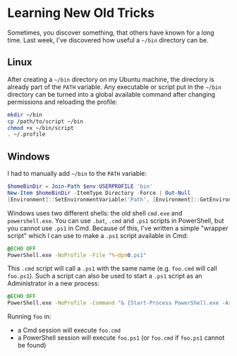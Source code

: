 # Learning New Old Tricks

Sometimes, you discover something, that others have known for a long time. Last
week, I've discovered how useful a `~/bin` directory can be.

## Linux

After creating a `~/bin` directory on my Ubuntu machine, the directory is
already part of the `PATH` variable. Any executable or script put in the
`~/bin` directory can be turned into a global available command after changing
permissions and reloading the profile:

``` bash
mkdir ~/bin
cp /path/to/script ~/bin
chmod +x ~/bin/script
. ~/.profile
```

## Windows

I had to manually add `~/bin` to the `PATH` variable:

``` powershell
$homeBinDir = Join-Path $env:USERPROFILE 'bin'
New-Item $homeBinDir -ItemType Directory -Force | Out-Null
[Environment]::SetEnvironmentVariable('Path', [Environment]::GetEnvironmentVariable('Path', 'User') + ';' + $homeBinDir, 'User')
```

Windows uses two different shells: the old shell `cmd.exe` and `powershell.exe`.
You can use `.bat`, `.cmd` and `.ps1` scripts in PowerShell, but you cannot use
`.ps1` in Cmd. Because of this, I've written a simple "wrapper script" which I
can use to make a `.ps1` script available in Cmd:

``` cmd
@ECHO OFF
PowerShell.exe -NoProfile -File "%~dpn0.ps1"
```

This `.cmd` script will call a `.ps1` with the same name (e.g. `foo.cmd` will
call `foo.ps1`). Such a script can also be used to start a `.ps1` script as an
Administrator in a new process:

``` cmd
@ECHO OFF
PowerShell.exe -NoProfile -Command "& {Start-Process PowerShell.exe -ArgumentList '-NoProfile -ExecutionPolicy Bypass -File ""%~dpn0.ps1""' -Verb RunAs}"
```

Running `foo` in:

- a Cmd session will execute `foo.cmd`
- a PowerShell session will execute `foo.ps1` (or `foo.cmd` if `foo.ps1` cannot be found)
